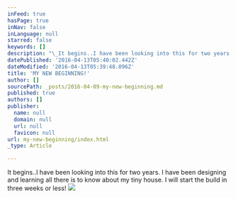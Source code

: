 ```yaml
---
inFeed: true
hasPage: true
inNav: false
inLanguage: null
starred: false
keywords: []
description: "\_It begins..I have been looking into this for two years. I have been designing and learning all there is to know about my tiny house. I will start the build in three weeks or less!"
datePublished: '2016-04-13T05:40:02.442Z'
dateModified: '2016-04-13T05:39:48.096Z'
title: 'MY NEW BEGINNING!'
author: []
sourcePath: _posts/2016-04-09-my-new-beginning.md
published: true
authors: []
publisher:
  name: null
  domain: null
  url: null
  favicon: null
url: my-new-beginning/index.html
_type: Article

---
```

It begins..I have been looking into this for two years. I have been designing and learning all there is to know about my tiny house. I will start the build in three weeks or less!
![](https://the-grid-user-content.s3-us-west-2.amazonaws.com/75836d87-b0ed-4385-86a0-fc4620b4e843.jpg)